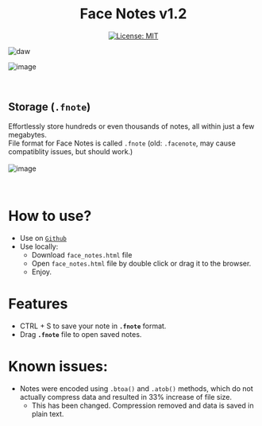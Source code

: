 <div align="center">
  
# Face Notes v1.2
[![License: MIT](https://img.shields.io/badge/License-MIT-yellow.svg)](https://opensource.org/licenses/MIT)

</div>

![daw](https://github.com/user-attachments/assets/dda7cfc2-2961-4d4a-abd4-85cecb97731d)

![image](https://github.com/user-attachments/assets/af9d048e-e937-4e0a-8ad7-2e24f4dd83d9)

<br>


## Storage (`.fnote`)
Effortlessly store hundreds or even thousands of notes, all within just a few megabytes.
<br>
File format for Face Notes is called `.fnote` (old: `.facenote`, may cause compatiblity issues, but should work.)
<br>
<br>
![image](https://github.com/user-attachments/assets/2b41fe33-1c5e-495e-9e7b-a438b9e44e45)

<br>



# How to use?

- Use on [`Github`](https://faceincase.github.io/Face-Notes/face_notes.html)
- Use locally:
  - Download `face_notes.html` file
  - Open `face_notes.html` file by double click or drag it to the browser.
  - Enjoy.

# Features
- CTRL + S to save your note in **`.fnote`** format.
- Drag **`.fnote`** file to open saved notes.

# Known issues:
- Notes were encoded using `.btoa()` and `.atob()` methods, which do not actually compress data and resulted in 33% increase of file size.
  - This has been changed. Compression removed and data is saved in plain text.
